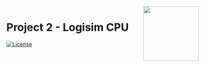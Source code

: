 <img src="https://raw.githubusercontent.com/cc3-an-ug/logo/main/logo.png" width="145px" align="right" />

# Project 2 - Logisim CPU

[![License](https://img.shields.io/github/license/cc3-an-ug/pj02-logisim-cpu)](https://github.com/cc3-an-ug/pj02-logisim-cpu/blob/main/LICENSE)
